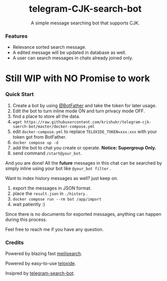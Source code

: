 <div align="center">
<h1>telegram-CJK-search-bot</h1>

A simple message searching bot that supports CJK. 
</div>

### Features

- Relevance sorted search message.
- A edited message will be updated in database as well.
- A user can search messages in chats already joined only.

# Still WIP with NO Promise to work

### Quick Start

1. Create a bot by using [@BotFather](https://t.me/botfather) and take the token for later usage.
1. Edit the bot to turn inline mode ON and turn privacy mode OFF.
1. find a place to store all the data.
1. `wget https://raw.githubusercontent.com/krishukr/telegram-cjk-saerch-bot/master/docker-compose.yml`
1. edit `docker-compose.yml` to replace `TELOXIDE_TOKEN=xxx:xxx` with your token got from BotFather.
1. `docker compose up -d`
1. add the bot to chat you create or operate. **Notice: Supergroup Only.** 
1. send command `/start@your_bot`.

And you are done! All the **future** messages in this chat can be searched by simply inline using your bot like `@your_bot filter` .

Want to index history messages as well? just keep on.

1. export the messages in JSON format.
1. place the `result.json` in `./history` .
1. `docker compose run --rm bot /app/import`
1. wait patiently :)

Since there is no documents for exported messages, anything can happen during this process.

Feel free to reach me if you have any question.


### Credits

Powered by blazing fast [meilisearch](https://www.meilisearch.com/).

Powered by easy-to-use [teloxide](https://github.com/teloxide/teloxide).

Insipred by [telegram-search-bot](https://github.com/Taosky/telegram-search-bot).

